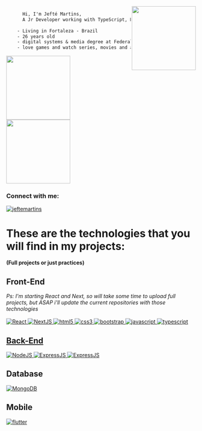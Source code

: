 
<img height="170em" src="https://c.tenor.com/JJ_is357rXYAAAAd/spike-monkey-typing.gif" align="right"/>

```diff
      Hi, I'm Jefté Martins,
      A Jr Developer working with TypeScript, React and Sharepoint
      
    - Living in Fortaleza - Brazil
    - 26 years old
    - digital systems & media degree at Federal University of Ceará
    - love games and watch series, movies and animes.
```


<div>
  <img height="170em" src="https://github-readme-stats.vercel.app/api?username=jeftemartins&show_icons=true&theme=algolia&include_all_commits=true&count_private=true&title_color=ffffff&text_color=c9cacc&icon_color=2bbc8a&bg_color=1d1f21"/>
  <img height="170em" src="https://github-readme-stats.vercel.app/api/top-langs/?username=jeftemartins&layout=compact&langs_count=7&theme=algolia&title_color=ffffff&text_color=c9cacc&icon_color=2bbc8a&bg_color=1d1f21"/>
</div>

<h3 align="left">Connect with me:</h3>
<p align="left">
<a href="https://linkedin.com/in/jeftemartins" target="blank"><img align="center" src="https://img.shields.io/badge/linkedin-%230077B5.svg?style=for-the-badge&logo=linkedin&logoColor=white" alt="jeftemartins" /></a>
</p>


<h1 align="left"> These are the technologies that you will find in my projects:</h1>
<strong>(Full projects or just practices)</strong>

<h2>Front-End</h2>
<em> Ps: I'm starting React and Next, so will take some time to upload full projects, but ASAP i'll update the current repositories with those technologies </em>
</br>
</br>
<a href="https://pt-br.reactjs.org" target="_blank" rel="noreferrer"> 
<img src="https://img.shields.io/badge/react-%2320232a.svg?style=for-the-badge&logo=react&logoColor=%2361DAFB" alt="React"/> </a>

<a href="https://nextjs.org" target="_blank" rel="noreferrer"> 
<img src="https://img.shields.io/badge/Next-black?style=for-the-badge&logo=next.js&logoColor=white" alt="NextJS"/> </a>

<a href="https://www.w3.org/html/" target="_blank" rel="noreferrer"> 
<img src="https://img.shields.io/badge/html5-%23E34F26.svg?style=for-the-badge&logo=html5&logoColor=white" alt="html5"/>   
  
<a href="https://www.w3schools.com/css/" target="_blank" rel="noreferrer"> 
<img src="https://img.shields.io/badge/css3-%231572B6.svg?style=for-the-badge&logo=css3&logoColor=white" alt="css3"/> </a>
  
<a href="https://getbootstrap.com" target="_blank" rel="noreferrer"> 
<img src="https://img.shields.io/badge/bootstrap-%23563D7C.svg?style=for-the-badge&logo=bootstrap&logoColor=white" alt="bootstrap"/> </a>
  
<a href="https://www.w3schools.com/js/" target="_blank" rel="noreferrer"> 
<img src="https://img.shields.io/badge/javascript-%23323330.svg?style=for-the-badge&logo=javascript&logoColor=%23F7DF1E" alt="javascript"/>

<a href="https://www.typescriptlang.org" target="_blank" rel="noreferrer"> 
<img src="https://img.shields.io/badge/typescript-%23007ACC.svg?style=for-the-badge&logo=typescript&logoColor=white" alt="typescript"/>

      
<h2>Back-End</h2>
<a href="https://expressjs.com/pt-br/" target="_blank" rel="noreferrer"> 
<img src="https://img.shields.io/badge/node.js-6DA55F?style=for-the-badge&logo=node.js&logoColor=white" alt="NodeJS" /> </a> 
  
<a href="https://expressjs.com/pt-br/" target="_blank" rel="noreferrer"> 
<img src="https://img.shields.io/badge/express.js-%23404d59.svg?style=for-the-badge&logo=express&logoColor=%2361DAFB" alt="ExpressJS" /> </a>
<a href="https://expressjs.com/pt-br/" target="_blank" rel="noreferrer"> 
<img src="https://img.shields.io/badge/.NET-5C2D91?style=for-the-badge&logo=.net&logoColor=white" alt="ExpressJS" /> </a>       

<h2>Database</h2>
<a href="www.mongodb.com/" target="_blank" rel="noreferrer"> 
<img src="https://img.shields.io/badge/MongoDB-%234ea94b.svg?style=for-the-badge&logo=mongodb&logoColor=white" alt="MongoDB"/> </a> 
      
<h2>Mobile</h2>
<a href="https://flutter.dev" target="_blank" rel="noreferrer"> 
<img src="https://img.shields.io/badge/Flutter-%2302569B.svg?style=for-the-badge&logo=Flutter&logoColor=white" alt="flutter"/> </a> 
  
</p>
